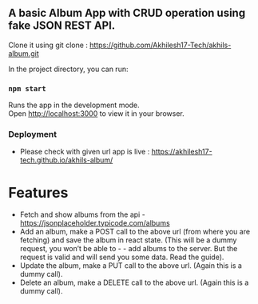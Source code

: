 ## A basic Album App with CRUD operation using fake JSON REST API.

Clone it using git clone : https://github.com/Akhilesh17-Tech/akhils-album.git

In the project directory, you can run:

### `npm start`

Runs the app in the development mode.\
Open [http://localhost:3000](http://localhost:3000) to view it in your browser.

### Deployment
- Please check with given url app is live : https://akhilesh17-tech.github.io/akhils-album/

# Features 
- Fetch and show albums from the api - https://jsonplaceholder.typicode.com/albums
- Add an album, make a POST call to the above url (from where you are fetching) and save the album in react state. (This will be a dummy request, you won’t be able to - - add albums to the server. But the request is valid and will send you some data. Read the guide).
- Update the album, make a PUT call to the above url. (Again this is a dummy call).
- Delete an album, make a DELETE call to the above url. (Again this is a dummy call).
